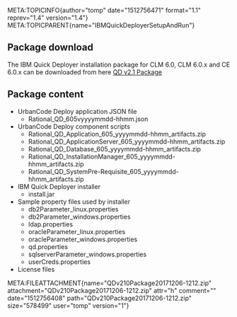 META:TOPICINFO{author="tomp" date="1512756471" format="1.1" reprev="1.4"
version="1.4"} META:TOPICPARENT{name="IBMQuickDeployerSetupAndRun"}

## Package download

The IBM Quick Deployer installation package for CLM 6.0, CLM 6.0.x and
CE 6.0.x can be downloaded from here [QD v2.1
Package](ATTACHURL/QDv210Package20171206-1212.zip)

## Package content

-   UrbanCode Deploy application JSON file
    -   Rational_QD_605vyyyymmdd-hhmm.json
-   UrbanCode Deploy component scripts
    -   Rational_QD_Application_605_yyyymmdd-hhmm_artifacts.zip
    -   Rational_QD_ApplicationServer_605_yyyymmdd-hhmm_artifacts.zip
    -   Rational_QD_Database_605_yyyymmdd-hhmm_artifacts.zip
    -   Rational_QD_InstallationManager_605_yyyymmdd-hhmm_artifacts.zip
    -   Rational_QD_SystemPre-Requisite_605_yyyymmdd-hhmm_artifacts.zip
-   IBM Quick Deployer installer
    -   install.jar
-   Sample property files used by installer
    -   db2Parameter_linux.properties
    -   db2Parameter_windows.properties
    -   ldap.properties
    -   oracleParameter_linux.properties
    -   oracleParameter_windows.properties
    -   qd.properties
    -   sqlserverParameter_windows.properties
    -   userCreds.properties
-   License files

META:FILEATTACHMENT{name="QDv210Package20171206-1212.zip"
attachment="QDv210Package20171206-1212.zip" attr="h" comment=""
date="1512756408" path="QDv210Package20171206-1212.zip" size="578499"
user="tomp" version="1"}
